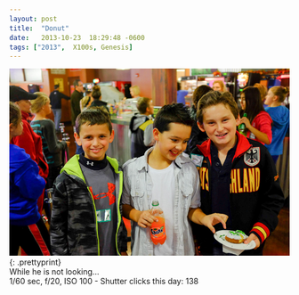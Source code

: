 ```yaml
---
layout: post
title:  "Donut"
date:   2013-10-23  18:29:48 -0600
tags: ["2013",  X100s, Genesis]
---
```

![:title](/images/2013/2013_1023_DSCF0445.jpg)
{: .prettyprint}  
While he is not looking...  
1/60 sec, f/20, ISO 100 - Shutter clicks this day: 138